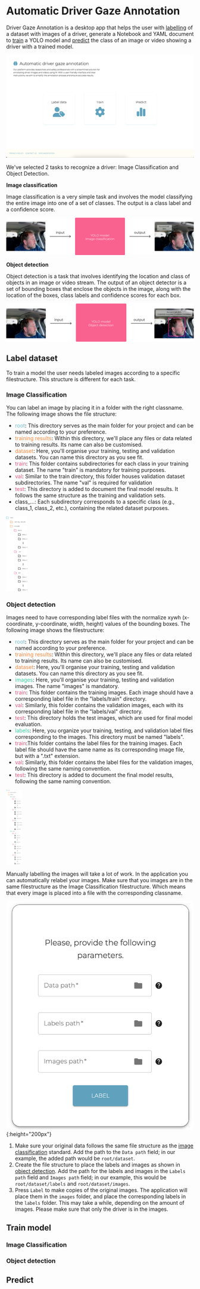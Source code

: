 # Automatic Driver Gaze Annotation

Driver Gaze Annotation is a desktop app that helps the user with [labelling](#label) of a dataset with images of a driver, generate a Notebook and YAML document to [train](#train) a YOLO model and [predict](#predict) the class of an image or video showing a driver with a trained model. 

![Homescreen](/assets/user_instructions/Homescreen.png)

We've selected 2 tasks to recognize a driver: Image Classification and Object Detection. 

**Image classification**

Image classification is a very simple task and involves the model classifying the entire image into one of a set of classes. The output is a class label and a confidence score. 

![Image classification](/assets/user_instructions/IC%20-%20schema.png)

**Object detection**

Object detection is a task that involves identifying the location and class of objects in an image or video stream. The output of an object detector is a set of bounding boxes that enclose the objects in the image, along with the location of the boxes, class labels and confidence scores for each box.

![Object detection](/assets/user_instructions/OD%20-%20schema.png)

## Label dataset <a name="label"></a>

To train a model the user needs labeled images according to a specific filestructure. This structure is different for each task.

### Image Classification<a name="ic-filestructure"></a>

You can label an image by placing it in a folder with the right classname. The following image shows the file structure:

- <span style="color:#74BCD2">root</span>: This directory serves as the main folder for your project and can be named according to your preference.
- <span style="color:#FA873F">training results</span>: Within this directory, we'll place any files or data related to training results. Its name can also be customised.
- <span style="color:#FA873F">dataset</span>: Here, you'll organise your training, testing and validation datasets. You can name this directory as you see fit.
- <span style="color:#EE577E">train</span>: This folder contains subdirectories for each class in your training dataset. The name "train" is mandatory for training purposes.
- <span style="color:#EE577E">val</span>: Similar to the train directory, this folder houses validation dataset subdirectories. The name "val" is required for validation 
- <span style="color:#EE577E">test</span>: This directory is added to document the final model results. It follows the same structure as the training and validation sets.
- class_...: Each subdirectory corresponds to a specific class (e.g., class_1, class_2, etc.), containing the related dataset purposes.

<!-- ![Image Classification file structure](/assets/user_instructions/ImageClassificationFileTree.png){:style="height:200px;"} -->
<img src="/assets/user_instructions/ImageClassificationFileTree.png" alt="Image Classification file structure" height="200">

### Object detection<a name="od-filestructure"></a>

Images need to have corresponding label files with the normalize xywh (x-coordinate, y-coordinate, width, height) values of the bounding boxes. The following image shows the filestructure:

- <span style="color:#74BCD2">root</span>: This directory serves as the main folder for your project and can be named according to your preference.
- <span style="color:#FA873F">training results</span>: Within this directory, we'll place any files or data related to training results. Its name can also be customised.
- <span style="color:#FA873F">dataset</span>: Here, you'll organise your training, testing and validation datasets. You can name this directory as you see fit.
- <span style="color:#3CD19D">images</span>: Here, you'll organise your training, testing and validation images. The name "images" is mandatory.
- <span style="color:#EE577E">train</span>: This folder contains the training images. Each image should have a corresponding label file in the "labels/train" directory.
- <span style="color:#EE577E">val</span>: Similarly, this folder contains the validation images, each with its corresponding label file in the "labels/val" directory.
- <span style="color:#EE577E">test</span>: This directory holds the test images, which are used for final model evaluation.
- <span style="color:#3CD19D">labels</span>: Here, you organize your training, testing, and validation label files corresponding to the images. This directory must be named "labels".
- <span style="color:#EE577E">train</span>:This folder contains the label files for the training images. Each label file should have the same name as its corresponding image file, but with a ".txt" extension.
- <span style="color:#EE577E">val</span>: Similarly, this folder contains the label files for the validation images, following the same naming convention.
- <span style="color:#EE577E">test</span>: This directory is added to document the final model results, following the same naming convention.

<!-- ![Object Detection file structure](/assets/user_instructions/ObjectDetectionFileTree.png){:height="200px"} -->
<img src="/assets/user_instructions/ObjectDetectionFileTree.png" alt="Object Detection file structure" height="200">

Manually labelling the images will take a lot of work. In the application you can automatically relabel your images. Make sure that you images are in the same filestructure as the Image Classification filestructure. Which means that every image is placed into a file with the corresponding classname. 

![Label window](/assets/user_instructions/Label%20window.png){:height="200px"}

1. Make sure your original data follows the same file structure as the [image classification](#ic-filestructure) standard. Add the path to the `Data path` field; in our example, the added path would be `root/dataset`.
2. Create the file structure to place the labels and images as shown in [object detection](#od-filestructure). Add the path for the labels and images in the `Labels path` field and `Images path` field; in our example, this would be `root/dataset/labels` and `root/dataset/images`.
3. Press `Label` to make copies of the original images. The application will place them in the `images` folder, and place the corresponding labels in the `labels` folder. This may take a while, depending on the amount of images. Please make sure that only the driver is in the images.

## Train model <a name="train"></a>
### Image Classification

### Object detection

## Predict <a name="predict"></a>



